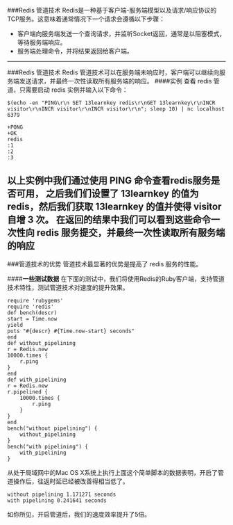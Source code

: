 ###Redis 管道技术
Redis是一种基于客户端-服务端模型以及请求/响应协议的TCP服务。这意味着通常情况下一个请求会遵循以下步骤：

*  客户端向服务端发送一个查询请求，并监听Socket返回，通常是以阻塞模式，等待服务端响应。
*  服务端处理命令，并将结果返回给客户端。
---

###Redis 管道技术
Redis 管道技术可以在服务端未响应时，客户端可以继续向服务端发送请求，并最终一次性读取所有服务端的响应。
####实例
查看 redis 管道，只需要启动 redis 实例并输入以下命令：
```redis
$(echo -en "PING\r\n SET 13learnkey redis\r\nGET 13learnkey\r\nINCR visitor\r\nINCR visitor\r\nINCR visitor\r\n"; sleep 10) | nc localhost 6379

+PONG
+OK
redis
:1
:2
:3
```
以上实例中我们通过使用 **PING** 命令查看redis服务是否可用， 之后我们们设置了 13learnkey 的值为 redis，然后我们获取 13learnkey 的值并使得 visitor 自增 3 次。
在返回的结果中我们可以看到这些命令一次性向 redis 服务提交，并最终一次性读取所有服务端的响应
---

###管道技术的优势
管道技术最显著的优势是提高了 redis 服务的性能。

####**一些测试数据**
在下面的测试中，我们将使用Redis的Ruby客户端，支持管道技术特性，测试管道技术对速度的提升效果。

``` other
require 'rubygems' 
require 'redis'
def bench(descr) 
start = Time.now 
yield 
puts "#{descr} #{Time.now-start} seconds" 
end
def without_pipelining 
r = Redis.new 
10000.times { 
	r.ping 
} 
end
def with_pipelining 
r = Redis.new 
r.pipelined { 
	10000.times { 
		r.ping 
	} 
} 
end
bench("without pipelining") { 
	without_pipelining 
} 
bench("with pipelining") { 
	with_pipelining 
}
```

从处于局域网中的Mac OS X系统上执行上面这个简单脚本的数据表明，开启了管道操作后，往返时延已经被改善得相当低了。
```redis
without pipelining 1.171271 seconds 
with pipelining 0.241641 seconds
```
如你所见，开启管道后，我们的速度效率提升了5倍。

